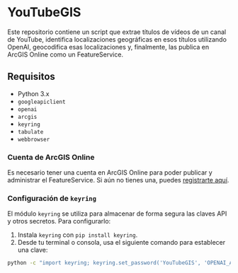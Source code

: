 # YouTubeGIS

Este repositorio contiene un script que extrae títulos de vídeos de un canal de YouTube, identifica localizaciones geográficas en esos títulos utilizando OpenAI, geocodifica esas localizaciones y, finalmente, las publica en ArcGIS Online como un FeatureService.

## Requisitos

- Python 3.x
- `googleapiclient`
- `openai`
- `arcgis`
- `keyring`
- `tabulate`
- `webbrowser`

### Cuenta de ArcGIS Online

Es necesario tener una cuenta en ArcGIS Online para poder publicar y administrar el FeatureService. Si aún no tienes una, puedes [registrarte aquí](https://www.arcgis.com/home/signin.html).

### Configuración de `keyring`

El módulo `keyring` se utiliza para almacenar de forma segura las claves API y otros secretos. Para configurarlo:

1. Instala `keyring` con `pip install keyring`.
2. Desde tu terminal o consola, usa el siguiente comando para establecer una clave:

```bash
python -c "import keyring; keyring.set_password('YouTubeGIS', 'OPENAI_API_KEY', 'tu_clave_openai')"

